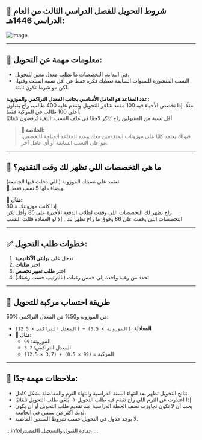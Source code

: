 ## 📌 شروط التحويل للفصل الدراسي الثالث من العام الدراسي 1446هـ:
![image](https://github.com/user-attachments/assets/340c2397-814b-4443-a26e-9e03d3b247da)

---

## 🔹 معلومات مهمة عن التحويل:
- في البداية، التخصصات ما تطلب معدل معين للتحويل.  
- النسب المنشورة للسنوات السابقة تعطيك فكرة فقط عن أقل نسبة انقبلت وقتها، لكن مو شرط تكون ثابتة.  

**عدد المقاعد هو العامل الأساسي بجانب المعدل التراكمي والموزونة:**  
مثلًا، إذا تخصص الأحياء فيه 100 مقعد شاغر للتحويل وتقدم عليه 400 طالب، راح يقبلون أعلى 100 طالب في المركبة فقط.  
أقل نسبة من المقبولين راح تُذكر لاحقًا في ملف النسب. البقية يُرفضون تلقائيًا.

> **📌 الخلاصة:**  
> قبولك يعتمد كليًا على موزونات المتقدمين معك وعدد المقاعد المتاحة للتخصص، مو على النسب السابقة أو أي عامل آخر.

---

## 🔹 ما هي التخصصات اللي تظهر لك وقت التقديم؟
تعتمد على نسبتك الموزونة (اللي دخلت فيها الجامعة)  
🔸 ويضاف لها 5 نسب فقط.

**🧠 مثال:**  
إذا كانت موزونتك = 80  
راح تظهر لك التخصصات اللي وقفت لطلاب الدفعة الأخيرة على 85 وأقل
لكن التخصصات اللي وقفت على 86 وفوق ما راح تظهر لك.. إلا لو العمادة قللت النسب

---

## ✅ خطوات طلب التحويل:
1. تدخل على **بوابتي الأكاديمية**  
2. اختر **طلبات**  
3. اختر **طلب تغيير تخصص**  
4. تحدد من رغبة واحدة إلى خمس رغبات (بالترتيب حسب رغبتك)

---

## 🔹 طريقة احتساب مركبة للتحويل  
50% من الموزونة و50% من المعدل التراكمي:

- **المعادلة:** `(الموزونة × 0.5) + (المعدل التراكمي × 12.5)`
- **🧠 مثال:**  
  - الموزونة: `99`
  - المعدل التراكمي: `3.7`
  - المركبة = `(99 × 0.5) + (3.7 × 12.5)`

---

## 🔺 ملاحظات مهمة جدًا:
- نتائج التحويل تظهر بعد انتهاء السنة الدراسية وانتهاء الترم والمفاضلة بشكل كامل.  
- إذا اعتذرت عن الترم اللي راح تقدم فيه طلب التحويل → يُلغى طلب التحويل تلقائيًا.  
- يجب أن لا تكون تجاوزت نصف الخطة الدراسية عند تقديم طلب التحويل أو أن يكون لديك أكثر من سنتين في الجامعة.  
- لا يوجد عدول في التحويل حسب شروط السنتين الماضية.  

:::info[المصدر]
[عمادة القبول والتسجيل](https://uqu.edu.sa/dadregis/140778)
:::
